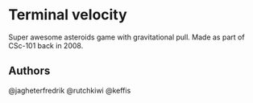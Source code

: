 # Terminal velocity
Super awesome asteroids game with gravitational pull. 
Made as part of CSc-101 back in 2008.

## Authors
@jagheterfredrik 
@rutchkiwi 
@keffis 

